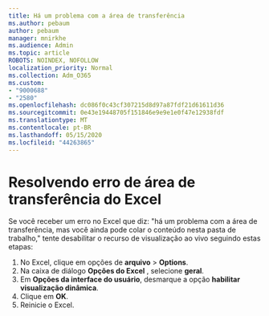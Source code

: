 ```yaml
---
title: Há um problema com a área de transferência
ms.author: pebaum
author: pebaum
manager: mnirkhe
ms.audience: Admin
ms.topic: article
ROBOTS: NOINDEX, NOFOLLOW
localization_priority: Normal
ms.collection: Adm_O365
ms.custom:
- "9000688"
- "2580"
ms.openlocfilehash: dc086f0c43cf307215d8d97a87fdf21d61611d36
ms.sourcegitcommit: 0e43e19448705f151846e9e9e1e0f47e12938fdf
ms.translationtype: MT
ms.contentlocale: pt-BR
ms.lasthandoff: 05/15/2020
ms.locfileid: "44263865"
---
```

# <a name="resolving-excel-clipboard-error"></a>Resolvendo erro de área de transferência do Excel

Se você receber um erro no Excel que diz: "há um problema com a área de transferência, mas você ainda pode colar o conteúdo nesta pasta de trabalho," tente desabilitar o recurso de visualização ao vivo seguindo estas etapas:

1. No Excel, clique em opções de **arquivo**  >  **Options**.
3. Na caixa de diálogo **Opções do Excel** , selecione **geral**.
4. Em **Opções da interface do usuário**, desmarque a opção **habilitar visualização dinâmica**.
5. Clique em **OK**.
6. Reinicie o Excel.
